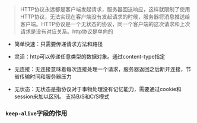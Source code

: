 >   HTTP协议永远都是客户端发起请求，服务器回送响应，这样就限制了使用HTTP协议，无法实现在客户端没有发起请求的时候，服务器将消息推送给客户端。HTTP协议是一个无状态的协议，同一个客户端的这次请求和上次请求是没有对应关系。http协议是单向的

*   简单快速：只需要传递请求方法和路径

*   灵活：http可以传递任意类型的数据对象。通过content-type指定

*   无连接：无连接意味着每次连接处理一个请求，服务器返回之后断开连接，节省传输时间和服务器压力

*   无状态：无状态是指协议对于事物处理没有记忆能力，需要通过cookie和session来加以区别。
    支持B/S和C/S模式





### `keep-alive`字段的作用

